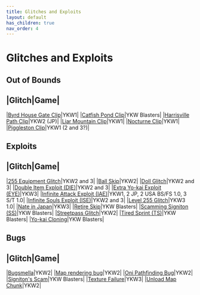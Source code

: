 ```yaml
---
title: Glitches and Exploits
layout: default
has_children: true
nav_order: 4
---
```


# Glitches and Exploits

## Out of Bounds

|Glitch|Game|
-------------
|[Byrd House Gate Clip](https://ykw-modding.github.io/yo-docs/glitches-and-exploits/byrd-house-gate-clip.html)|YKW1|
|[Catfish Pond Clip](https://ykw-modding.github.io/yo-docs/glitches-and-exploits/catfish-pond-clip.html)|YKW Blasters|
|[Harrisville Path Clip](https://ykw-modding.github.io/yo-docs/glitches-and-exploits/harrisville-path-clip.html)|YKW2 (JP)|
|[Liar Mountain Clip](https://ykw-modding.github.io/yo-docs/glitches-and-exploits/liar-mountain-clip.html)|YKW1|
|[Nocturne Clip](https://ykw-modding.github.io/yo-docs/glitches-and-exploits/nocturne-clip.html)|YKW1|
|[Piggleston Clip](https://ykw-modding.github.io/yo-docs/glitches-and-exploits/piggleston-clip.html)|YKW1 (2 and 3?)|

## Exploits

|Glitch|Game|
-------------
|[255 Equipment Glitch](https://ykw-modding.github.io/yo-docs/glitches-and-exploits/255-equipment-glitch.html)|YKW2 and 3|
|[Ball Skip](https://ykw-modding.github.io/yo-docs/glitches-and-exploits/ball-skip.html)|YKW2|
|[Doll Glitch](https://ykw-modding.github.io/yo-docs/glitches-and-exploits/doll-glitch.html)|YKW2 and 3|
|[Double Item Exploit (DIE)](https://ykw-modding.github.io/yo-docs/glitches-and-exploits/die.html)|YKW2 and 3|
|[Extra Yo-kai Exploit (EYE)](https://ykw-modding.github.io/yo-docs/glitches-and-exploits/eye.html)|YKW3|
|[Infinite Attack Exploit (IAE)](https://ykw-modding.github.io/yo-docs/glitches-and-exploits/iae.html)|YKW1, 2 JP, 2 USA BS/FS 1.0, 3 S/T 1.0|
|[Infinite Souls Exploit (ISE)](https://ykw-modding.github.io/yo-docs/glitches-and-exploits/ise.html)|YKW2 and 3|
|[Level 255 Glitch](https://ykw-modding.github.io/yo-docs/glitches-and-exploits/level-255-glitch.html)|YKW3 1.0|
|[Nate in Japan](https://ykw-modding.github.io/yo-docs/glitches-and-exploits/nate-in-japan.html)|YKW3|
|[Retire Skip](https://ykw-modding.github.io/yo-docs/glitches-and-exploits/retire-skip.html)|YKW Blasters|
|[Scamming Signiton (SS)](https://ykw-modding.github.io/yo-docs/glitches-and-exploits/scamming-signiton.html)|YKW Blasters|
|[Streetpass Glitch](https://ykw-modding.github.io/yo-docs/glitches-and-exploits/streetpass-glitch.html)|YKW2|
|[Tired Sprint (TS)](https://ykw-modding.github.io/yo-docs/glitches-and-exploits/tired-sprint.html)|YKW Blasters|
|[Yo-kai Cloning](https://ykw-modding.github.io/yo-docs/glitches-and-exploits/yo-kai-cloning.html)|YKW Blasters|

## Bugs

|Glitch|Game|
-------------
|[Bugsmella](https://ykw-modding.github.io/yo-docs/glitches-and-exploits/bugsmella.html)|YKW2|
|[Map rendering bug](https://ykw-modding.github.io/yo-docs/glitches-and-exploits/map-rendering-bug.html)|YKW2|
|[Oni Pathfinding Bug](https://ykw-modding.github.io/yo-docs/glitches-and-exploits/oni-pathfinding-bug.html)|YKW2|
|[Signiton's Scam](https://ykw-modding.github.io/yo-docs/glitches-and-exploits/signitons-scam.html)|YKW Blasters|
|[Texture Failure](https://ykw-modding.github.io/yo-docs/glitches-and-exploits/texture-failure.html)|YKW3|
|[Unload Map Chunk](https://ykw-modding.github.io/yo-docs/glitches-and-exploits/unload-map-chunk.html)|YKW2|

